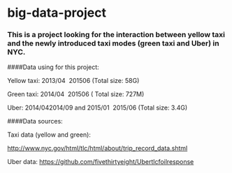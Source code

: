 # big-data-project
### This is a project looking for the interaction between yellow taxi and the newly introduced taxi modes (green taxi and Uber) in NYC. 

####Data using for this project:

Yellow taxi: 2013/04 ­ 2015­06 (Total size: 58G) 

Green taxi: 2014/04 ­ 2015­06 ( Total size: 727M) 

Uber: 2014/04­2014/09 and 2015/01 ­ 2015/06 (Total size: 3.4G)


####Data sources:

Taxi data (yellow and green):

http://www.nyc.gov/html/tlc/html/about/trip_record_data.shtml


Uber data:
https://github.com/fivethirtyeight/Uber­tlc­foil­response
